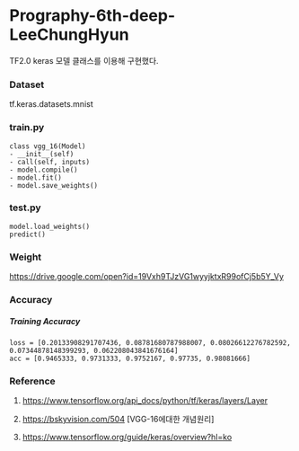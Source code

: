 # Prography-6th-deep-LeeChungHyun
TF2.0 keras 모델 클래스를 이용해 구현했다.

### Dataset
tf.keras.datasets.mnist

### train.py

```
class vgg_16(Model)
- __init__(self)
- call(self, inputs)
- model.compile()
- model.fit()
- model.save_weights()
```

### test.py

```
model.load_weights()
predict()
```

### Weight
https://drive.google.com/open?id=19Vxh9TJzVG1wyyjktxR99ofCj5b5Y_Vy <br>

### Accuracy
##### Training Accuracy #####
```
loss = [0.20133908291707436, 0.08781680787988007, 0.08026612276782592, 0.07344878148399293, 0.062208043841676164]
acc = [0.9465333, 0.9731333, 0.9752167, 0.97735, 0.98081666]
```

### Reference

1. https://www.tensorflow.org/api_docs/python/tf/keras/layers/Layer <br>

2. https://bskyvision.com/504 [VGG-16에대한 개념원리] <br>

3. https://www.tensorflow.org/guide/keras/overview?hl=ko <br>


